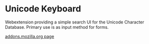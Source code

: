 # Unicode Keyboard

Webextension providing a simple search UI for the Unicode Character Database. Primary use is as input method for forms.  

[addons.mozilla.org page](https://addons.mozilla.org/en-US/firefox/addon/unicode-keyboard/)